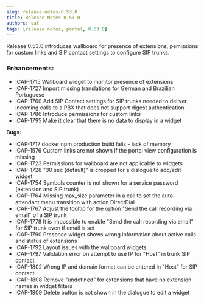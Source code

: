 ```yaml
---
slug: release-notes-0.53.0
title: Release Notes 0.53.0
authors: sat
tags: [release notes, portal, 0.53.0]
---
```


Release 0.53.0 introduces wallboard for presence of extensions, pemissions for custom links and SIP contact settings to configure SIP trunks.

### Enhancements:

- ICAP-1715 Wallboard widget to monitor presence of extensions
- ICAP-1727 Import missing translations for German and Brazilian Portuguese
- ICAP-1760 Add SIP Contact settings for SIP trunks needed to deliver incoming calls to a PBX that does not support digest authentication
- ICAP-1786 Introduce permissions for custom links
- ICAP-1795 Make it clear that there is no data to display in a widget

<!--truncate-->


**Bugs:**
- ICAP-1717 docker npm production build fails - lack of memory
- ICAP-1576 Custom links are not shown if the portal view configuration is missing
- ICAP-1723 Permissions for wallboard are not applicable to widgets
- ICAP-1728 "30 sec (default)" is cropped for a dialogue to add/edit widget
- ICAP-1754 Symbols counter is not shown for a service password (extension and SIP trunk)
- ICAP-1764 Missing max_size parameter in a call to set the auto-attendant menu transition with action DirectDial
- ICAP-1767 Adjust the tooltip for the option "Send the call recording via email" of a SIP trunk
- ICAP-1778 It is impossible to enable "Send the call recording via email" for SIP trunk even if email is set
- ICAP-1790 Presence widget shows wrong information about active calls and status of extensions
- ICAP-1792 Layout issues with the wallboard widgets
- ICAP-1797 Validation error on attempt to use IP for "Host" in trunk SIP contact
- ICAP-1802 Wrong IP and domain format can be entered in "Host" for SIP contact
- ICAP-1808 Remove "undefined" for extensions that have no extension names in widget filters
- ICAP-1809 Delete button is not shown in the dialogue to edit a widget